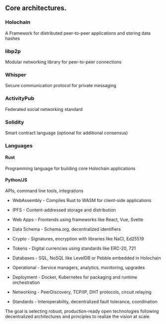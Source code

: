 ## Core architectures.

### Holochain

A Framework for distributed peer-to-peer applications and storing data hashes 

### libp2p

Modular networking library for peer-to-peer connections

### Whisper

Secure communication protocol for private messaging

### ActivityPub

Federated social networking standard

### Solidity

Smart contract language (optional for additional consensus)

### Languages

#### Rust

Programming language for building core Holochain applications

#### Python/JS

APIs, command line tools, integrations

- WebAssembly - Compiles Rust to WASM for client-side applications
- IPFS - Content-addressed storage and distribution 
- Web Apps - Frontends using frameworks like React, Vue, Svelte

- Data Schema - Schema.org, decentralized identifiers  
- Crypto - Signatures, encryption with libraries like NaCl, Ed25519
- Tokens - Digital currencies using standards like ERC-20, 721 
- Databases - SQL, NoSQL like LevelDB or Pebble embedded in Holochain
- Operational - Service managers, analytics, monitoring, upgrades  
- Deployment - Docker, Kubernetes for packaging and runtime orchestration
- Networking - PeerDiscovery, TCP/IP, DHT protocols, circuit relaying
- Standards - Interoperability, decentralized fault tolerance, coordination

The goal is selecting robust, production-ready open technologies following decentralized architectures and principles to realize the vision at scale.